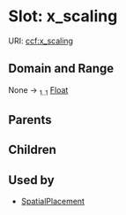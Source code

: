 
# Slot: x_scaling




URI: [ccf:x_scaling](http://purl.org/ccf/x_scaling)


## Domain and Range

None &#8594;  <sub>1..1</sub> [Float](types/Float.md)

## Parents


## Children


## Used by

 * [SpatialPlacement](SpatialPlacement.md)
